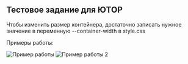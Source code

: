 ## Тестовое задание для ЮТОР

Чтобы изменить размер контейнера, достаточно записать нужное значение в переменную --container-width в style.css

Примеры работы:

![Пример работы](https://i.ibb.co/pJjTNCs/image.png)
![Пример работы 2](https://i.ibb.co/9vj8Jwx/2.png)
